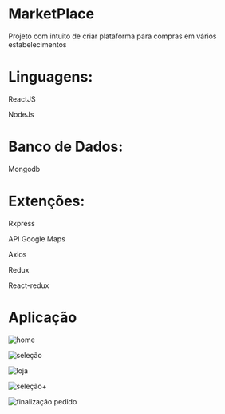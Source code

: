 # MarketPlace
Projeto com intuito de criar plataforma para compras em vários estabelecimentos 

# Linguagens:

ReactJS

NodeJs

# Banco de Dados:

Mongodb

# Extenções:

Rxpress

API Google Maps

Axios

Redux

React-redux

# Aplicação 

![home](https://user-images.githubusercontent.com/57717982/130448330-36a52050-824c-4c5b-bd90-88fc51c41631.PNG)

![seleção](https://user-images.githubusercontent.com/57717982/130448359-9a0ab851-fd79-4d68-ad61-eeb64a7c72e0.PNG)

![loja](https://user-images.githubusercontent.com/57717982/130448384-3b0d5605-1594-4e39-96cb-a64420f9348e.PNG)

![seleção+](https://user-images.githubusercontent.com/57717982/130448416-8fdeb2e0-dbf4-49c5-af13-8e1ffb459956.PNG)

![finalização pedido](https://user-images.githubusercontent.com/57717982/130448435-468c2f4f-82a6-4f7c-ac08-57ae40a04551.PNG)


